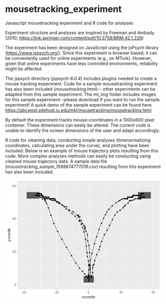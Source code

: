 # mousetracking_experiment
Javascript mousetracking experiment and R code for analyses

Experiment structure and analyses are inspired by Freeman and Ambady (2010; https://link.springer.com/content/pdf/10.3758/BRM.42.1.226)

The experiment has been designed on JavaScript using the jsPsych library (https://www.jspsych.org/). Since this experiment is browser based, it can be conveniently used for online experiments (e.g., on MTurk). However, given that online experiments have less controlled environments, reliability might be affected.

The jspsych directory (_jspsych-6.0.4_) includes plugins needed to create a mouse tracking experiment. Code for a sample mousetracking experiment has also been included (_mousetracking.html_)-- other experiments can be adapted from this sample experiment. The _mt_img_ folder includes images for this sample experiment--please download if you want to run the sample experiment! A quick demo of the sample experiment can be found here: https://abcwest.sitehost.iu.edu/mkl/mousetracking/mousetracking.html

By default the experiment tracks mouse-coordinates in a 1000x600 pixel container. These dimensions can easily be altered. The current code is unable to identify the screen dimensions of the user and adapt accordingly.

R code for cleaning data, conducting simple analyses (timenormalizing coordinates, calculating area under the curve), and plotting have been included. Below is an example of mouse trajectory plots resulting from this code. More complex analyses methods can easily be conducting using cleaned mouse trajectory data. A sample data file (_mousetracking_sample_1598874777019.csv_) resulting from this experiment has also been included.

![mt_fig](mt_fig.png)
